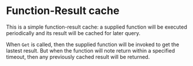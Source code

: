 # Function-Result cache

This is a simple function-result cache: a supplied function will be executed periodically and its result will be cached for later query.

When `Get` is called, then the supplied function will be invoked to get the lastest result. But when the function will note return within a specified timeout, then any previously cached result will be returned.
